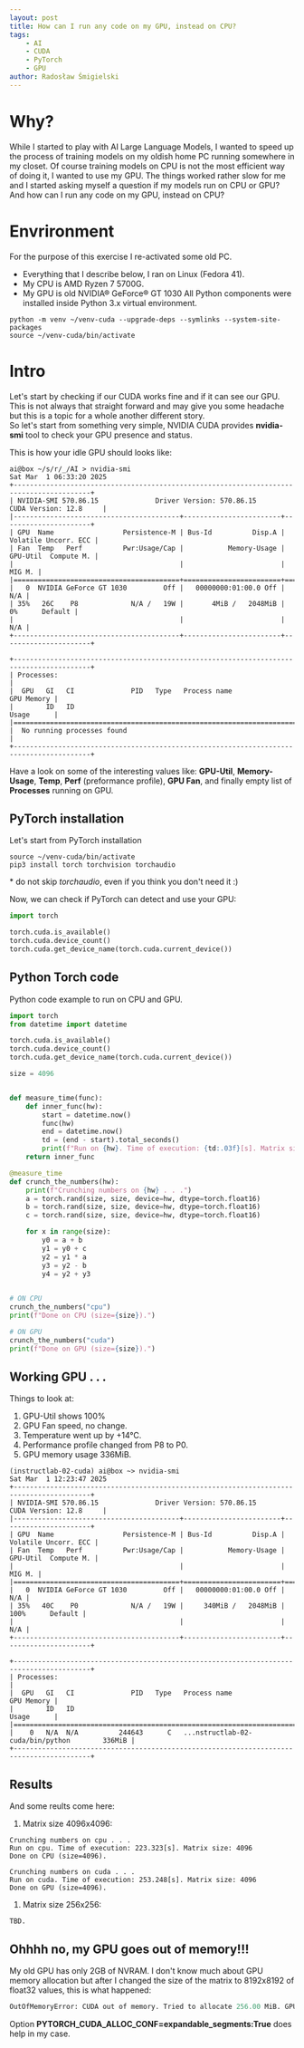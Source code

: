 ```yaml
---
layout: post
title: How can I run any code on my GPU, instead on CPU?
tags:
    - AI
    - CUDA
    - PyTorch
    - GPU
author: Radosław Śmigielski
---
```


Why?
====
While I started to play with AI Large Language Models, I wanted to speed up the process
of training models on my oldish home PC running somewhere in my closet. Of course training
models on CPU is not the most efficient way of doing it, I wanted to use my GPU.
The things worked rather slow for me and I started asking myself a question if my models
run on CPU or GPU? And how can I run any code on my GPU, instead on CPU?

Envrironment
============
For the purpose of this exercise I re-activated some old PC.
* Everything that I describe below, I ran on Linux (Fedora 41).
* My CPU is AMD Ryzen 7 5700G.
* My GPU is old NVIDIA® GeForce® GT 1030
All Python components were installed inside Python 3.x virtual environment.
```
python -m venv ~/venv-cuda --upgrade-deps --symlinks --system-site-packages
source ~/venv-cuda/bin/activate
```

Intro
=====
Let's start by checking if our CUDA works fine and if it can see our GPU.
This is not always that straight forward and may give you some headache but this is a topic
for a whole another different story.  
So let's start from something very simple, NVIDIA CUDA provides __nvidia-smi__
tool to check your GPU presence and status.

This is how your idle GPU should looks like:
```
ai@box ~/s/r/_/AI > nvidia-smi
Sat Mar  1 06:33:20 2025
+-----------------------------------------------------------------------------------------+
| NVIDIA-SMI 570.86.15              Driver Version: 570.86.15      CUDA Version: 12.8     |
|-----------------------------------------+------------------------+----------------------+
| GPU  Name                 Persistence-M | Bus-Id          Disp.A | Volatile Uncorr. ECC |
| Fan  Temp   Perf          Pwr:Usage/Cap |           Memory-Usage | GPU-Util  Compute M. |
|                                         |                        |               MIG M. |
|=========================================+========================+======================|
|   0  NVIDIA GeForce GT 1030         Off |   00000000:01:00.0 Off |                  N/A |
| 35%   26C    P8             N/A /   19W |       4MiB /   2048MiB |      0%      Default |
|                                         |                        |                  N/A |
+-----------------------------------------+------------------------+----------------------+
                                                                                         
+-----------------------------------------------------------------------------------------+
| Processes:                                                                              |
|  GPU   GI   CI              PID   Type   Process name                        GPU Memory |
|        ID   ID                                                               Usage      |
|=========================================================================================|
|  No running processes found                                                             |
+-----------------------------------------------------------------------------------------+
```
Have a look on some of the interesting values like: __GPU-Util__, __Memory-Usage__, 
__Temp__, __Perf__ (preformance profile), __GPU Fan__, and finally empty list
of __Processes__ running on GPU.

PyTorch installation
--------------------
Let's start from PyTorch installation
```
source ~/venv-cuda/bin/activate
pip3 install torch torchvision torchaudio
```
\* do not skip _torchaudio_, even if you think you don't need it :)  

Now, we can check if PyTorch can detect and use your GPU:
```python
import torch

torch.cuda.is_available()
torch.cuda.device_count()
torch.cuda.get_device_name(torch.cuda.current_device())
```

Python Torch code
-----------------
Python code example to run on CPU and GPU.
```python
import torch
from datetime import datetime

torch.cuda.is_available()
torch.cuda.device_count()
torch.cuda.get_device_name(torch.cuda.current_device())

size = 4096


def measure_time(func):
    def inner_func(hw):
        start = datetime.now()
        func(hw)
        end = datetime.now()
        td = (end - start).total_seconds()
        print(f"Run on {hw}. Time of execution: {td:.03f}[s]. Matrix size: {size}")
    return inner_func

@measure_time
def crunch_the_numbers(hw):
    print(f"Crunching numbers on {hw} . . .")
    a = torch.rand(size, size, device=hw, dtype=torch.float16)
    b = torch.rand(size, size, device=hw, dtype=torch.float16)
    c = torch.rand(size, size, device=hw, dtype=torch.float16)

    for x in range(size):
        y0 = a + b
        y1 = y0 + c
        y2 = y1 * a
        y3 = y2 - b
        y4 = y2 + y3
 

# ON CPU
crunch_the_numbers("cpu")
print(f"Done on CPU (size={size}).")

# ON GPU
crunch_the_numbers("cuda")
print(f"Done on GPU (size={size}).")
```

Working GPU . . .
-----------------
Things to look at:
1. GPU-Util shows 100%
1. GPU Fan speed, no change.
1. Temperature went up by +14°C.
1. Performance profile changed from P8 to P0.
1. GPU memory usage 336MiB.
```
(instructlab-02-cuda) ai@box ~> nvidia-smi
Sat Mar  1 12:23:47 2025
+-----------------------------------------------------------------------------------------+
| NVIDIA-SMI 570.86.15              Driver Version: 570.86.15      CUDA Version: 12.8     |
|-----------------------------------------+------------------------+----------------------+
| GPU  Name                 Persistence-M | Bus-Id          Disp.A | Volatile Uncorr. ECC |
| Fan  Temp   Perf          Pwr:Usage/Cap |           Memory-Usage | GPU-Util  Compute M. |
|                                         |                        |               MIG M. |
|=========================================+========================+======================|
|   0  NVIDIA GeForce GT 1030         Off |   00000000:01:00.0 Off |                  N/A |
| 35%   40C    P0             N/A /   19W |     340MiB /   2048MiB |    100%      Default |
|                                         |                        |                  N/A |
+-----------------------------------------+------------------------+----------------------+

+-----------------------------------------------------------------------------------------+
| Processes:                                                                              |
|  GPU   GI   CI              PID   Type   Process name                        GPU Memory |
|        ID   ID                                                               Usage      |
|=========================================================================================|
|    0   N/A  N/A          244643      C   ...nstructlab-02-cuda/bin/python        336MiB |
+-----------------------------------------------------------------------------------------+
```

Results
-------
And some reults come here:
1. Matrix size 4096x4096:
```
Crunching numbers on cpu . . .
Run on cpu. Time of execution: 223.323[s]. Matrix size: 4096
Done on CPU (size=4096).

Crunching numbers on cuda . . .
Run on cuda. Time of execution: 253.248[s]. Matrix size: 4096
Done on GPU (size=4096).
```
1. Matrix size 256x256:
```
TBD.
```

Ohhhh no, my GPU goes out of memory!!!
--------------------------------------
My old GPU has only 2GB of NVRAM. I don't know much about GPU memory allocation
but after I changed the size of the matrix to 8192x8192 of float32 values,
this is what happened:
```python
OutOfMemoryError: CUDA out of memory. Tried to allocate 256.00 MiB. GPU 0 has a total capacity of 1.95 GiB of which 153.81 MiB is free. Including non-PyTorch memory, this process has 1.79 GiB memory in use. Of the allocated memory 1.75 GiB is allocated by PyTorch, and 8.00 MiB is reserved by PyTorch but unallocated. If reserved but unallocated memory is large try setting PYTORCH_CUDA_ALLOC_CONF=expandable_segments:True to avoid fragmentation.  See documentation for Memory Management  (https://pytorch.org/docs/stable/notes/cuda.html#environment-variables)
```
Option __PYTORCH_CUDA_ALLOC_CONF=expandable_segments:True__ does help in my case.
